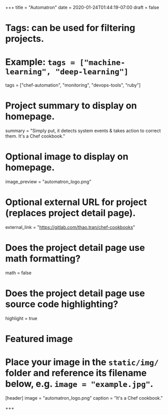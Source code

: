+++
title = "Automatron"
date = 2020-01-24T01:44:19-07:00
draft = false

# Tags: can be used for filtering projects.
# Example: `tags = ["machine-learning", "deep-learning"]`
tags = ["chef-automation", "monitoring", "devops-tools", "ruby"]

# Project summary to display on homepage.
summary = "Simply put, it detects system events & takes action to correct them. It's a Chef cookbook."

# Optional image to display on homepage.
image_preview = "automatron_logo.png"

# Optional external URL for project (replaces project detail page).
external_link = "https://gitlab.com/thao.tran/chef-cookbooks"

# Does the project detail page use math formatting?
math = false

# Does the project detail page use source code highlighting?
highlight = true

# Featured image
# Place your image in the `static/img/` folder and reference its filename below, e.g. `image = "example.jpg"`.
[header]
image = "automatron_logo.png"
caption = "It's a Chef cookbook."

+++
